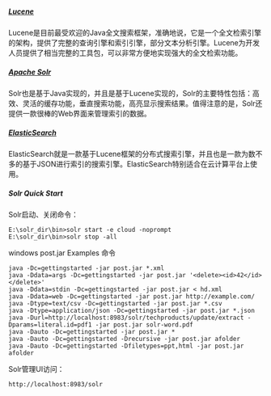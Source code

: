##### [Lucene](http://lucene.apache.org/)
Lucene是目前最受欢迎的Java全文搜索框架，准确地说，它是一个全文检索引擎的架构，提供了完整的查询引擎和索引引擎，部分文本分析引擎。Lucene为开发人员提供了相当完整的工具包，可以非常方便地实现强大的全文检索功能。

##### [Apache Solr](http://lucene.apache.org/solr/)
Solr也是基于Java实现的，并且是基于Lucene实现的，Solr的主要特性包括：高效、灵活的缓存功能，垂直搜索功能，高亮显示搜索结果。值得注意的是，Solr还提供一款很棒的Web界面来管理索引的数据。


##### [ElasticSearch](http://www.elasticsearch.org/)
ElasticSearch就是一款基于Lucene框架的分布式搜索引擎，并且也是一款为数不多的基于JSON进行索引的搜索引擎。ElasticSearch特别适合在云计算平台上使用。


##### Solr Quick Start

Solr启动、关闭命令：

	E:\solr_dir\bin>solr start -e cloud -noprompt
	E:\solr_dir\bin>solr stop -all
	

windows post.jar Examples 命令

	java -Dc=gettingstarted -jar post.jar *.xml
	java -Ddata=args -Dc=gettingstarted -jar post.jar '<delete><id>42</id></delete>'
	java -Ddata=stdin -Dc=gettingstarted -jar post.jar < hd.xml
	java -Ddata=web -Dc=gettingstarted -jar post.jar http://example.com/
	java -Dtype=text/csv -Dc=gettingstarted -jar post.jar *.csv
	java -Dtype=application/json -Dc=gettingstarted -jar post.jar *.json
	java -Durl=http://localhost:8983/solr/techproducts/update/extract -Dparams=literal.id=pdf1 -jar post.jar solr-word.pdf
	java -Dauto -Dc=gettingstarted -jar post.jar *
	java -Dauto -Dc=gettingstarted -Drecursive -jar post.jar afolder
	java -Dauto -Dc=gettingstarted -Dfiletypes=ppt,html -jar post.jar afolder
	
	
	
Solr管理UI访问：

	http://localhost:8983/solr
	
	
### 
